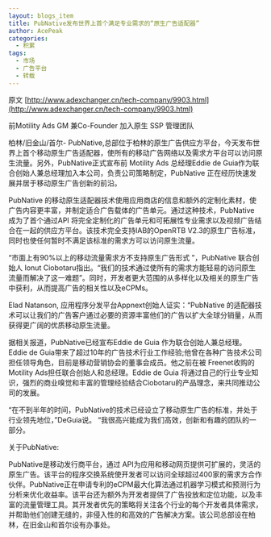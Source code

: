 ```yaml
---
layout: blogs_item
title: PubNative发布世界上首个满足专业需求的“原生广告适配器”
author: AcePeak
categories:
  - 积累
tags:
  - 市场
  - 广告平台
  - 转载
---
```


原文  [http://www.adexchanger.cn/tech-company/9903.html](http://www.adexchanger.cn/tech-company/9903.html)


前Motility Ads GM 兼Co-Founder 加入原生 SSP 管理团队


柏林/旧金山/首尔- PubNative,总部位于柏林的原生广告供应方平台，今天发布世界上首个移动原生广告适配器，使所有的移动广告网络以及需求方平台可以访问原生流量。另外，PubNative正式宣布前 Motility Ads 总经理Eddie de Guia作为联合创始人兼总经理加入本公司，负责公司策略制定，PubNative 正在经历快速发展并居于移动原生广告创新的前沿。


PubNative 的移动原生适配器技术使用应用商店的信息和额外的定制化素材，使广告内容更丰富，并制定适合广告载体的广告单元。通过这种技术，PubNative 成为了首个通过API 将完全定制化的广告单元和可拓展性专业需求以及视频广告结合在一起的供应方平台。该技术完全支持IAB的OpenRTB V2.3的原生广告标准，同时也使任何暂时不满足该标准的需求方可以访问原生流量。


“市面上有90%以上的移动流量需求方不支持原生广告形式 ”，PubNative 联合创始人 Ionut Ciobotaru指出。“我们的技术通过使所有的需求方能轻易的访问原生流量而解决了这一难题”。同时，开发者更大范围的从多样化以及相关的原生广告中获利，从而提高广告的相关性以及eCPMs。


Elad Natanson, 应用程序分发平台Appnext创始人证实：“PubNative 的适配器技术可以让我们的广告客户通过必要的资源丰富他们的广告以扩大全球分销量，从而获得更广阔的优质移动原生流量。


据相关报道，PubNative已经宣布Eddie de Guia 作为联合创始人兼总经理。Eddie de Guia带来了超过10年的广告技术行业工作经验;他曾在各种广告技术公司担任领导角色，目前是移动营销协会的董事会成员。他之前在被 Freenet收购的Motility Ads担任联合创始人和总经理。Eddie de Guia 将通过自己的行业专业知识，强烈的商业嗅觉和丰富的管理经验结合Ciobotaru的产品理念，来共同推动公司的发展。


“在不到半年的时间，PubNative的技术已经设立了移动原生广告的标准，并处于行业领先地位，”DeGuia说。 “我很高兴能成为我们高效，创新和有趣的团队的一部分。


关于PubNative:


PubNative是移动发行商平台，通过 API为应用和移动网页提供可扩展的，灵活的原生广告。该平台的程序交换系统使开发者可以访问全球超过400家的需求方合作伙伴。PubNative正在申请专利的eCPM最大化算法通过机器学习模式和预测行为分析来优化收益率。该平台还为额外为开发者提供了广告投放和定位功能，以及丰富的流量管理工具。其开发者优先的策略将关注各个行业的每个开发者具体需求，并帮助他们创建无缝的，非侵入性的和高效的广告解决方案。该公司总部设在柏林，在旧金山和首尔设有办事处。
